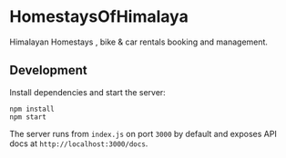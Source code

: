 # HomestaysOfHimalaya
Himalayan Homestays , bike &amp; car rentals booking and management.
## Development

Install dependencies and start the server:

```
npm install
npm start
```

The server runs from `index.js` on port `3000` by default and exposes API docs at `http://localhost:3000/docs`.


